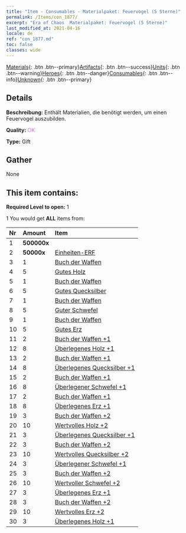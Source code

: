 ```yaml
---
title: "Item - Consumables - Materialpaket: Feuervogel (5 Sterne)"
permalink: /Items/con_1877/
excerpt: "Era of Chaos  Materialpaket: Feuervogel (5 Sterne)"
last_modified_at: 2021-04-16
locale: de
ref: "con_1877.md"
toc: false
classes: wide
---
```

 [Materials](/de/Items/){: .btn .btn--primary}[Artifacts](/de/Items/Artifacts/){: .btn .btn--success}[Units](/de/Items/Units/){: .btn .btn--warning}[Heroes](/de/Items/Heroes/){: .btn .btn--danger}[Consumables](/de/Items/Consumables/){: .btn .btn--info}[Unknown](/de/Items/Unknown/){: .btn .btn--primary}

## Details
 **Beschreibung:** Enthält Materialien, die benötigt werden, um einen Feuervogel auszubilden.

 **Quality:** <span style="color: #DA70D6">OK</span>

 **Type:** Gift

## Gather

  None

## This item contains:

 **Required Level to open:** 1

 1 You would get **ALL** items  from:

  | Nr | Amount |     Item    |
  |:---|:-------|:------------|
  | 1 |  **500000x** | <i class="fas fa-coins"/> |  | 
  | 2 |  **50000x** | [Einheiten-ERF](/de/Items/con_902/) |  | 
  | 3 | 1 | [Buch der Waffen](/de/Items/mat_18/) |  | 
  | 4 | 5 | [Gutes Holz](/de/Items/mat_13/) |  | 
  | 5 | 1 | [Buch der Waffen](/de/Items/mat_18/) |  | 
  | 6 | 5 | [Gutes Quecksilber](/de/Items/mat_14/) |  | 
  | 7 | 1 | [Buch der Waffen](/de/Items/mat_18/) |  | 
  | 8 | 5 | [Guter Schwefel](/de/Items/mat_15/) |  | 
  | 9 | 1 | [Buch der Waffen](/de/Items/mat_18/) |  | 
  | 10 | 5 | [Gutes Erz](/de/Items/mat_12/) |  | 
  | 11 | 2 | [Buch der Waffen +1](/de/Items/mat_25/) |  | 
  | 12 | 8 | [Überlegenes Holz +1](/de/Items/mat_20/) |  | 
  | 13 | 2 | [Buch der Waffen +1](/de/Items/mat_25/) |  | 
  | 14 | 8 | [Überlegenes Quecksilber +1](/de/Items/mat_21/) |  | 
  | 15 | 2 | [Buch der Waffen +1](/de/Items/mat_25/) |  | 
  | 16 | 8 | [Überlegener Schwefel +1](/de/Items/mat_22/) |  | 
  | 17 | 2 | [Buch der Waffen +1](/de/Items/mat_25/) |  | 
  | 18 | 8 | [Überlegenes Erz +1](/de/Items/mat_19/) |  | 
  | 19 | 3 | [Buch der Waffen +2](/de/Items/mat_32/) |  | 
  | 20 | 10 | [Wertvolles Holz +2](/de/Items/mat_27/) |  | 
  | 21 | 3 | [Überlegenes Quecksilber +1](/de/Items/mat_21/) |  | 
  | 22 | 3 | [Buch der Waffen +2](/de/Items/mat_32/) |  | 
  | 23 | 10 | [Wertvolles Quecksilber +2](/de/Items/mat_28/) |  | 
  | 24 | 3 | [Überlegener Schwefel +1](/de/Items/mat_22/) |  | 
  | 25 | 3 | [Buch der Waffen +2](/de/Items/mat_32/) |  | 
  | 26 | 10 | [Wertvoller Schwefel +2](/de/Items/mat_29/) |  | 
  | 27 | 3 | [Überlegenes Erz +1](/de/Items/mat_19/) |  | 
  | 28 | 3 | [Buch der Waffen +2](/de/Items/mat_32/) |  | 
  | 29 | 10 | [Wertvolles Erz +2](/de/Items/mat_26/) |  | 
  | 30 | 3 | [Überlegenes Holz +1](/de/Items/mat_20/) |  | 
